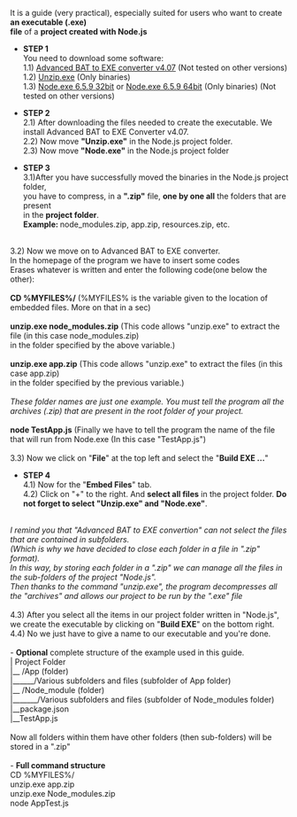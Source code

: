 It is a guide (very practical), especially suited for users who want to create <strong>an executable (.exe)<br> 
file</strong> of a <strong>project created with Node.js</strong>

- <strong>STEP 1</strong><br>
You need to download some software:<br>
1.1) <a href="http://www.battoexeconverter.com/">Advanced BAT to EXE converter v4.07</a> (Not tested on other versions)<br>
1.2) <a href="http://gnuwin32.sourceforge.net/downlinks/unzip-bin-zip.php/">Unzip.exe</a> (Only binaries)<br>
1.3) <a href="https://nodejs.org/dist/v6.9.5/win-x86/node.exe">Node.exe 6.5.9 32bit</a> or <a href="https://nodejs.org/dist/v6.9.5/win-x64/node.exe">Node.exe 6.5.9  64bit</a> (Only binaries) (Not tested on other versions)<br>

- <strong>STEP 2</strong><br>
2.1) After downloading the files needed to create the executable. We install Advanced BAT to EXE Converter v4.07.<br>
2.2) Now move <strong>"Unzip.exe"</strong> in the Node.js project folder.<br>
2.3) Now move <strong>"Node.exe"</strong> in the Node.js project folder<br>

- <strong>STEP 3</strong><br> 
3.1)After you have successfully moved the binaries in the Node.js project folder,<br> 
you have to compress, in a <strong>".zip"</strong> file, <strong>one by one all</strong> the folders that are present<br>
in the <strong>project folder</strong>.<br>
<strong>Example: </strong>node_modules.zip, app.zip, resources.zip, etc.<br>
<br>
3.2) Now we move on to Advanced BAT to EXE converter.<br> 
In the homepage of the program we have to insert some codes<br>
Erases whatever is written and enter the following code(one below the other):<br>
<br>
<strong>CD %MYFILES%/</strong> (%MYFILES% is the variable given to the location of embedded files. More on that in a sec)<br>
<br>
<strong>unzip.exe node_modules.zip</strong> (This code allows "unzip.exe" to extract the file (in this case node_modules.zip)<br>
in the folder specified by the above variable.)<br>
<br>
<strong>unzip.exe app.zip</strong> (This code allows "unzip.exe" to extract the files (in this case app.zip)<br> 
in the folder specified by the previous variable.)<br>
<br>
<i>These folder names are just one example. You must tell the program all the archives (.zip) that are present in the root folder of your project.</i><br>
<br>
<strong>node TestApp.js</strong> (Finally we have to tell the program the name of the file that will run from Node.exe (In this case "TestApp.js")<br>
<br>
3.3) Now we click on "<strong>File</strong>" at the top left and select the "<strong>Build EXE ...</strong>"<br>

- <strong>STEP 4</strong><br>
4.1) Now for the "<strong>Embed Files</strong>" tab.<br>
4.2) Click on "+" to the right. And <strong>select all files</strong> in the project folder. <strong>Do not forget to select "Unzip.exe" and "Node.exe"</strong>.<br>
<br>
<i>I remind you that "Advanced BAT to EXE convertion" can not select the files that are contained in subfolders.<br> 
(Which is why we have decided to close each folder in a file in ".zip" format).<br>
In this way, by storing each folder in a ".zip" we can manage all the files in the sub-folders of the project "Node.js".<br>
Then thanks to the command "unzip.exe", the program decompresses all the "archives" and allows our project to be run by the ".exe" file</i><br>
<br>
4.3) After you select all the items in our project folder written in "Node.js", we create the executable by clicking on "<strong>Build EXE</strong>" on the bottom right.<br>
4.4) No we just have to give a name to our executable and you're done.
<br>
<br>
- <strong>Optional</strong> 
complete structure of the example used in this guide.<br>
| Project Folder<br>
|__ /App (folder)<br> 
|______/Various subfolders and files (subfolder of App folder)<br>
|__ /Node_module (folder) <br>
|_______/Various subfolders and files (subfolder of Node_modules folder)<br>
|__package.json<br>
|__TestApp.js<br>
<br>
Now all folders within them have other folders (then sub-folders) will be stored in a ".zip"<br>
<br>
- <strong>Full command structure</strong><br>
CD %MYFILES%/<br>
unzip.exe app.zip<br>
unzip.exe Node_modules.zip<br>
node AppTest.js<br>
